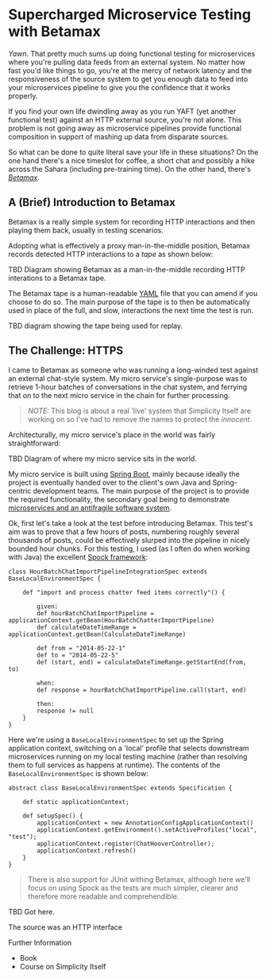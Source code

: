 # Supercharged Microservice Testing with Betamax

*Yawn*. That pretty much sums up doing functional testing for microservices where you're pulling data feeds from an external system. No matter how fast you'd like things to go, you're at the mercy of network latency and the responsiveness of the source system to get you enough data to feed into your microservices pipeline to give you the confidence that it works properly.

If you find your own life dwindling away as you run YAFT (yet another functional test) against an HTTP external source, you're not alone. This problem is not going away as microservice pipelines provide functional composition in support of mashing up data from disparate sources. 

So what can be done to quite literal save your life in these situations? On the one hand there's a nice timeslot for coffee, a short chat and possibly a hike across the Sahara (including pre-training time). On the other hand, there's [*Betamax*](http://freeside.co/betamax/).

## A (Brief) Introduction to Betamax

Betamax is a really simple system for recording HTTP interactions and then playing them back, usually in testing scenarios.

Adopting what is effectively a proxy man-in-the-middle position,  Betamax records detected HTTP interactions to a *tape* as shown below:

TBD Diagram showing Betamax as a man-in-the-middle recording HTTP interations to a Betamax tape.

The Betamax tape is a human-readable [YAML](http://www.yaml.org) file that you can amend if you choose to do so. The main purpose of the tape is to then be automatically used in place of the full, and slow, interactions the next time the test is run.

TBD diagram showing the tape being used for replay.

## The Challenge: HTTPS

I came to Betamax as someone who was running a long-winded test against an external chat-style system. My micro service's single-purpose was to retrieve 1-hour batches of conversations in the chat system, and ferrying that on to the next micro service in the chain for further processing. 

> *NOTE:* This blog is about a real 'live' system that Simplicity Itself are working on so I've had to remove the names to protect the *innocent*.

Architecturally, my micro service's place in the world was fairly straightforward:

TBD Diagram of where my micro service sits in the world.

My micro service is built using [Spring Boot](http://projects.spring.io/spring-boot/), mainly because ideally the project is eventually handed over to the client's own Java and Spring-centric development teams. The main purpose of the project is to provide the required functionality, the secondary goal being to demonstrate [microservices and an antifragile software system](https://leanpub.com/antifragilesoftware).

Ok, first let's take a look at the test before introducing Betamax. This test's aim was to prove that a few hours of posts, numbering roughly several thousands of posts, could be effectively slurped into the pipeline in nicely bounded hour chunks. For this testing, I used (as I often do when working with Java) the excellent [Spock framework](https://code.google.com/p/spock/):

	class HourBatchChatImportPipelineIntegrationSpec extends BaseLocalEnvironmentSpec {

  		def "import and process chatter feed items correctly"() {

    		given:
    		def hourBatchChatImportPipeline = applicationContext.getBean(HourBatchChatterImportPipeline)
    		def calculateDateTimeRange = applicationContext.getBean(CalculateDateTimeRange)

    		def from = "2014-05-22-1"
    		def to = "2014-05-22-5"
    		def (start, end) = calculateDateTimeRange.getStartEnd(from, to)

    		when:
    		def response = hourBatchChatImportPipeline.call(start, end)

    		then:
    		response != null
    	}
	}

Here we're using a `BaseLocalEnvironmentSpec` to set up the Spring application context, switching on a 'local' profile that selects downstream microservices running on my local testing machine (rather than resolving them to full services as happens at runtime). The contents of the `BaseLocalEnvironmentSpec` is shown below:

	abstract class BaseLocalEnvironmentSpec extends Specification {

  		def static applicationContext;

  		def setupSpec() {
    		applicationContext = new AnnotationConfigApplicationContext()
    		applicationContext.getEnvironment().setActiveProfiles("local", "test");
    		applicationContext.register(ChatHooverController);
    		applicationContext.refresh()
  		}
	}


> There is also support for JUnit withing Betamax, although here we'll focus on using Spock as the tests are much simpler, clearer and therefore more readable and comprehendible.

TBD Got here.

The source was an HTTP interface 



Further Information

* Book
* Course on Simplicity Itself

 





